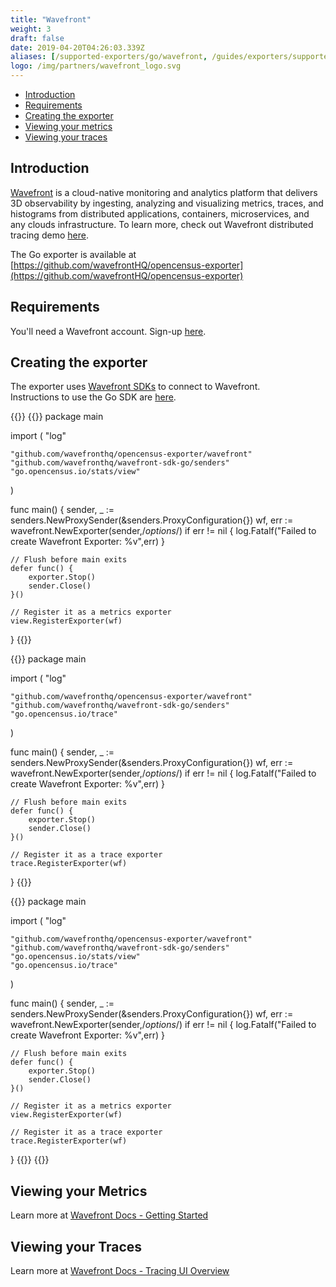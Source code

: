 ```yaml
---
title: "Wavefront"
weight: 3
draft: false
date: 2019-04-20T04:26:03.339Z
aliases: [/supported-exporters/go/wavefront, /guides/exporters/supported-exporters/go/wavefront]
logo: /img/partners/wavefront_logo.svg
---
```


- [Introduction](#introduction)
- [Requirements](#requirements)
- [Creating the exporter](#creating-the-exporter)
- [Viewing your metrics](#viewing-your-metrics)
- [Viewing your traces](#viewing-your-traces)

## Introduction
[Wavefront](https://www.wavefront.com/) is a cloud-native monitoring and analytics platform that delivers 3D observability by ingesting, analyzing and visualizing metrics, traces, and histograms from distributed applications, containers, microservices, and any clouds infrastructure.  To learn more, check out Wavefront distributed tracing demo [here](https://www.youtube.com/watch?v=mKRuhqJndpw).

The Go exporter is available at [https://github.com/wavefrontHQ/opencensus-exporter](https://github.com/wavefrontHQ/opencensus-exporter)

## Requirements
You'll need a Wavefront account. Sign-up [here](https://www.wavefront.com/sign-up/).

## Creating the exporter
The exporter uses [Wavefront SDKs](https://docs.wavefront.com/wavefront_sdks.html) to connect to Wavefront. <br/>
Instructions to use the Go SDK are [here](https://github.com/wavefrontHQ/wavefront-sdk-go#usage).

{{<tabs Stats Tracing All>}}
{{<highlight go>}}
package main

import (
    "log"

	"github.com/wavefronthq/opencensus-exporter/wavefront"
	"github.com/wavefronthq/wavefront-sdk-go/senders"
	"go.opencensus.io/stats/view"
)

func main() {
    sender, _ := senders.NewProxySender(&senders.ProxyConfiguration{})
    wf, err := wavefront.NewExporter(sender,/*options*/)
    if err != nil {
        log.Fatalf("Failed to create Wavefront Exporter: %v",err)
    }
    
    // Flush before main exits
    defer func() {
		exporter.Stop()
		sender.Close()
	}()

    // Register it as a metrics exporter
    view.RegisterExporter(wf)
}
{{</highlight>}}

{{<highlight go>}}
package main

import (
    "log"

	"github.com/wavefronthq/opencensus-exporter/wavefront"
	"github.com/wavefronthq/wavefront-sdk-go/senders"
	"go.opencensus.io/trace"
)

func main() {
    sender, _ := senders.NewProxySender(&senders.ProxyConfiguration{})
    wf, err := wavefront.NewExporter(sender,/*options*/)
    if err != nil {
        log.Fatalf("Failed to create Wavefront Exporter: %v",err)
    }
    
    // Flush before main exits
    defer func() {
		exporter.Stop()
		sender.Close()
	}()

    // Register it as a trace exporter
    trace.RegisterExporter(wf)
}
{{</highlight>}}

{{<highlight go>}}
package main

import (
    "log"

	"github.com/wavefronthq/opencensus-exporter/wavefront"
	"github.com/wavefronthq/wavefront-sdk-go/senders"
	"go.opencensus.io/stats/view"
	"go.opencensus.io/trace"
)

func main() {
    sender, _ := senders.NewProxySender(&senders.ProxyConfiguration{})
    wf, err := wavefront.NewExporter(sender,/*options*/)
    if err != nil {
        log.Fatalf("Failed to create Wavefront Exporter: %v",err)
    }
    
    // Flush before main exits
    defer func() {
		exporter.Stop()
		sender.Close()
	}()

    // Register it as a metrics exporter
    view.RegisterExporter(wf)

    // Register it as a trace exporter
    trace.RegisterExporter(wf)
}
{{</highlight>}}
{{</tabs>}}

## Viewing your Metrics
Learn more at [Wavefront Docs - Getting Started](https://docs.wavefront.com/tutorial_getting_started.html#review-sample-dashboards-and-metrics)

## Viewing your Traces
Learn more at [Wavefront Docs - Tracing UI Overview](https://docs.wavefront.com/tracing_ui_overview.html)